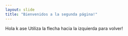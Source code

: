 ```yaml
---
layout: slide
title: "Bienvenidos a la segunda página!"
---
```

Hola k ase
Utiliza la flecha hacia la izquierda para volver!

